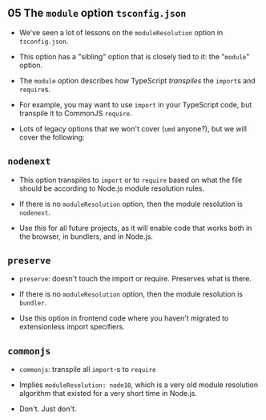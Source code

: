 ## 05 The `module` option `tsconfig.json`

- We've seen a lot of lessons on the `moduleResolution` option in `tsconfig.json`.

- This option has a "sibling" option that is closely tied to it: the "`module`" option.

- The `module` option describes how TypeScript _transpiles_ the `import`s and `require`s.

- For example, you may want to use `import` in your TypeScript code, but transpile it to CommonJS `require`.

- Lots of legacy options that we won't cover (`umd` anyone?), but we will cover the following:

## `nodenext`

- This option transpiles to `import` or to `require` based on what the file should be according to Node.js
    module resolution rules.

- If there is no `moduleResolution` option, then the module resolution is `nodenext`.

- Use this for all future projects, as it will enable code that works both in the browser, in bundlers, and
  in Node.js.

## `preserve`

- `preserve`: doesn't touch the import or require. Preserves what is there.

- If there is no `moduleResolution` option, then the module resolution is `bundler`.

- Use this option in frontend code where you haven't migrated to extensionless import specifiers.

## `commonjs`

- `commonjs`: transpile all `import`-s to `require`

- Implies `moduleResolution: node10`, which is a very old module resolution algorithm that existed
  for a very short time in Node.js.

- Don't. Just don't.
